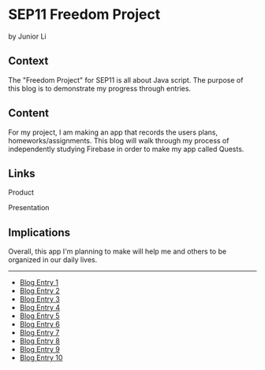 # SEP11 Freedom Project
by Junior Li

## Context
The "Freedom Project" for SEP11 is all about Java script. The purpose of this blog is to demonstrate my progress through entries.

## Content
For my project, I am making an app that records the users plans, homeworks/assignments. This blog will walk through my process of independently studying Firebase in order to make my app called Quests.

## Links

Product

Presentation

## Implications
Overall, this app I'm planning to make will help me and others to be organized in our daily lives.

---

* [Blog Entry 1](entries/entry01.md)
* [Blog Entry 2](entries/entry02.md)
* [Blog Entry 3](entries/entry03.md)
* [Blog Entry 4](entries/entry04.md)
* [Blog Entry 5](entries/entry05.md)
* [Blog Entry 6](entries/entry06.md)
* [Blog Entry 7](entries/entry07.md)
* [Blog Entry 8](entries/entry08.md)
* [Blog Entry 9](entries/entry09.md)
* [Blog Entry 10](entries/entry10.md)
